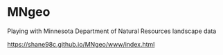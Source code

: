# MNgeo
Playing with Minnesota Department of Natural Resources landscape data


https://shane98c.github.io/MNgeo/www/index.html
